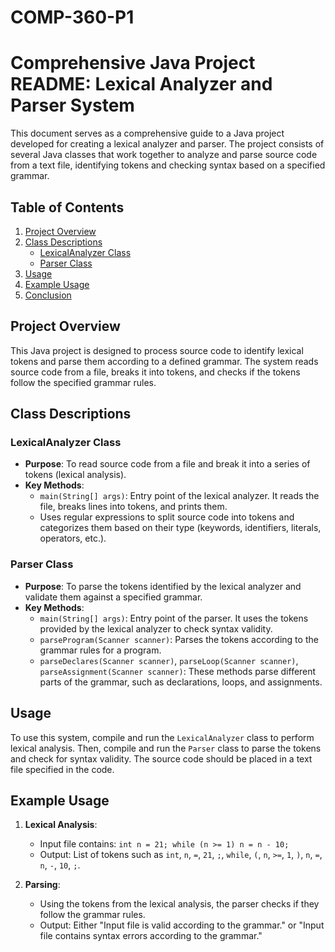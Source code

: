 # COMP-360-P1
# Comprehensive Java Project README: Lexical Analyzer and Parser System

This document serves as a comprehensive guide to a Java project developed for creating a lexical analyzer and parser. The project consists of several Java classes that work together to analyze and parse source code from a text file, identifying tokens and checking syntax based on a specified grammar.

## Table of Contents

1. [Project Overview](#project-overview)
2. [Class Descriptions](#class-descriptions)
   - [LexicalAnalyzer Class](#lexicalanalyzer-class)
   - [Parser Class](#parser-class)
3. [Usage](#usage)
4. [Example Usage](#example-usage)
5. [Conclusion](#conclusion)

## Project Overview

This Java project is designed to process source code to identify lexical tokens and parse them according to a defined grammar. The system reads source code from a file, breaks it into tokens, and checks if the tokens follow the specified grammar rules.

## Class Descriptions

### LexicalAnalyzer Class

- **Purpose**: To read source code from a file and break it into a series of tokens (lexical analysis).
- **Key Methods**:
  - `main(String[] args)`: Entry point of the lexical analyzer. It reads the file, breaks lines into tokens, and prints them.
  - Uses regular expressions to split source code into tokens and categorizes them based on their type (keywords, identifiers, literals, operators, etc.).

### Parser Class

- **Purpose**: To parse the tokens identified by the lexical analyzer and validate them against a specified grammar.
- **Key Methods**:
  - `main(String[] args)`: Entry point of the parser. It uses the tokens provided by the lexical analyzer to check syntax validity.
  - `parseProgram(Scanner scanner)`: Parses the tokens according to the grammar rules for a program.
  - `parseDeclares(Scanner scanner)`, `parseLoop(Scanner scanner)`, `parseAssignment(Scanner scanner)`: These methods parse different parts of the grammar, such as declarations, loops, and assignments.

## Usage

To use this system, compile and run the `LexicalAnalyzer` class to perform lexical analysis. Then, compile and run the `Parser` class to parse the tokens and check for syntax validity. The source code should be placed in a text file specified in the code.

## Example Usage

1. **Lexical Analysis**:
   - Input file contains: `int n = 21; while (n >= 1) n = n - 10;`
   - Output: List of tokens such as `int`, `n`, `=`, `21`, `;`, `while`, `(`, `n`, `>=`, `1`, `)`, `n`, `=`, `n`, `-`, `10`, `;`.

2. **Parsing**:
   - Using the tokens from the lexical analysis, the parser checks if they follow the grammar rules.
   - Output: Either "Input file is valid according to the grammar." or "Input file contains syntax errors according to the grammar."
